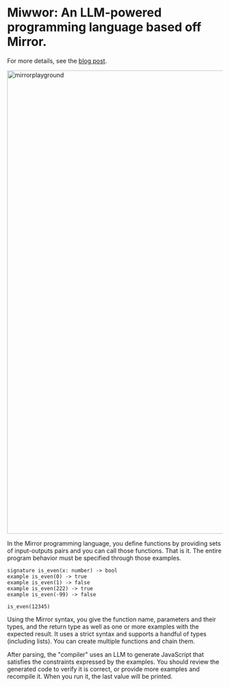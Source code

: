 # Miwwor: An LLM-powered programming language based off Mirror.

For more details, see the [blog post](https://austinhenley.com/blog/mirrorlang.html).

<img width="1080" alt="mirrorplayground" src="https://github.com/user-attachments/assets/95c21c7c-1613-4d0d-a565-54115f186e80">

In the Mirror programming language, you define functions by providing sets of input-outputs pairs and you can call those functions. That is it. The entire program behavior must be specified through those examples.

```
signature is_even(x: number) -> bool
example is_even(0) -> true
example is_even(1) -> false
example is_even(222) -> true
example is_even(-99) -> false

is_even(12345)
```

<p>Using the Mirror syntax, you give the function name, parameters and their types, and the return type as well as one or more examples with the expected result. It uses a strict syntax and supports a handful of types (including lists). You can create multiple functions and chain them.</p>

<p>After parsing, the "compiler" uses an LLM to generate JavaScript that satisfies the constraints expressed by the examples. You should review the generated code to verify it is correct, or provide more examples and recompile it. When you run it, the last value will be printed.

